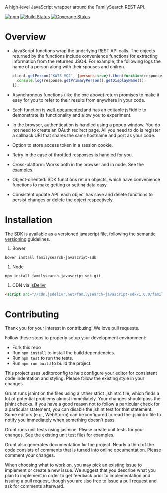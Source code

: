 A high-level JavaScript wrapper around the FamilySearch REST API.

[![npm](https://img.shields.io/npm/v/familysearch-javascript-sdk.svg)](https://www.npmjs.com/package/familysearch-javascript-sdk)
[![Build Status](https://travis-ci.org/FamilySearch/familysearch-javascript-sdk.png)](https://travis-ci.org/FamilySearch/familysearch-javascript-sdk)
[![Coverage Status](https://coveralls.io/repos/FamilySearch/familysearch-javascript-sdk/badge.svg?branch=master)](https://coveralls.io/r/FamilySearch/familysearch-javascript-sdk?branch=master)

Overview
========

* JavaScript functions wrap the underlying REST API calls.
The objects returned by the functions include convenience functions for extracting information from the returned JSON.
For example, the following logs the name of a person along with their spouses and chilren.

    ```javascript
    client.getPerson('KW7S-VQJ', {persons:true}).then(function(response) {
      console.log(response.getPrimaryPerson().getDisplayName());
    });
    ```

* Asynchronous functions (like the one above) return promises to make it easy for you to refer to their results from anywhere in your code.

* Each function is [well-documented](http://familysearch.github.io/familysearch-javascript-sdk)
and has an editable jsFiddle to demonstrate its functionality and allow you to experiment.

* In the browser, authentication is handled using a popup window.  You do not need to create an OAuth redirect page.
All you need to do is register a callback URI that shares the same hostname and port as your code.

* Option to store access token in a session cookie.

* Retry in the case of throttled responses is handled for you.

* Cross-platform: Works both in the browser and in node. See the [examples](https://github.com/FamilySearch/familysearch-javascript-sdk/tree/master/examples).

* Object-oriented: SDK functions return objects, which have convenience functions to make getting or setting data easy.

* Consistent update API: each object has save and delete functions to persist changes or delete the object respectively.

Installation
============

The SDK is available as a versioned javascript file, following the [semantic versioning](http://semver.org/) guidelines.

1. Bower

  ```
  bower install familysearch-javascript-sdk
  ```

1. Node
   
  ```
  npm install familysearch-javascript-sdk.git
  ```

1. CDN via [jsDelivr](http://www.jsdelivr.com/#!familysearch-javascript-sdk)

  ```html
  <script src="//cdn.jsdelivr.net/familysearch-javascript-sdk/1.0.0/familysearch-javascript-sdk.min.js"></script>
  ```

Contributing
============

Thank you for your interest in contributing! We love pull requests.

Follow these steps to properly setup your development environment:

* Fork this repo
* Run `npm install` to install the build dependencies.
* Run `npm test` to run the tests.
* Run `npm run build` to build the project.

This project uses .editorconfig to help configure your editor for consistent code indentation and styling.
Please follow the existing style in your changes.

Grunt runs jshint on the files using a rather strict .jshintrc file, which finds a lot of potential problems almost immediately.
Your changes should pass the jshint checks.
If you have a good reason not to follow a particular check for a particular statement,
you can disable the jshint test for that statement.
Some editors (e.g., WebStorm) can be configured to read the .jshintrc file to notify you immediately when something doesn't pass.

Grunt runs unit tests using jasmine. Please create unit tests for your changes.
See the existing unit test files for examples.

Grunt also generates documentation for the project.
Nearly a third of the code consists of comments that is turned into online documentation.
Please comment your changes.

When choosing what to work on, you may pick an existing issue to implement or create a new issue.
We suggest that you describe what you plan to implement in order to get feedback prior to implementation and
issuing a pull request, though you are also free to issue a pull request and ask for comments afterward.
